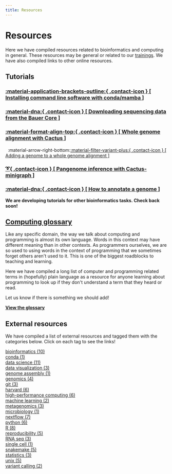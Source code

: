 ```yaml
---
title: Resources
---
```


<style>
    h4 {
        font-weight: normal !important;
    }
</style>

# Resources

Here we have compiled resources related to bioinformatics and computing in general. These resources may be general or related to our [trainings](../workshops). We have also compiled links to other online resources.

## Tutorials

### [:material-application-brackets-outline:{ .contact-icon } [ Installing command line software with conda/mamba ]](Tutorials/installing-command-line-software-conda-mamba.md)
### [:material-dna:{ .contact-icon } [ Downloading sequencing data from the Bauer Core ]](Tutorials/how-can-i-download-my-sequencing-data.md)
### [:material-format-align-top:{ .contact-icon } [ Whole genome alignment with Cactus ]](Tutorials/whole-genome-alignment-cactus.md)
####  &nbsp;&nbsp;:material-arrow-right-bottom:[:material-filter-variant-plus:{ .contact-icon } [ Adding a genome to a whole genome alignment ]](Tutorials/add-to-whole-genome-alignment-cactus.md)
### [:curly_loop:{ .contact-icon } [ Pangenome inference with Cactus-minigraph ]](Tutorials/pangenome-cactus-minigraph.md)
### [:material-dna:{ .contact-icon } [ How to annotate a genome ]](Tutorials/how-to-annotate-a-genome.md)

**We are developing tutorials for other bioinformatics tasks. Check back soon!**

## [Computing glossary](glossary.md)

Like any specific domain, the way we talk about computing and programming is almost its own language. Words in this context may have different meaning than in other contexts. 
As programmers ourselves, we are so used to using words in the context of programming that we sometimes forget others aren't used to it. This is one of the biggest roadblocks
to teaching and learning.

Here we have compiled a long list of computer and programming related terms in (hopefully) plain language as a resource for anyone learning about programming to look up if they
don't understand a term that they heard or read.

Let us know if there is something we should add!

**[View the glossary](glossary.md)**

<!--

## Bioinformatics glossary

**Click here to go to the full glossary**

## Bioinformatics tools & software for sequence analysis

**Click here to go to the full list**

-->

## External resources

We have compiled a list of external resources and tagged them with the categories below. Click on each tag to see the links!

<div class='row res-tag-table'>
<div class='col-5-24 res-tag-link-cont'>
<div class='res-tag-link'><a href='tags/bioinformatics/'>bioinformatics (10)</a></div>
</div>
<div class='col-1-24 res-tag-sep'></div>
<div class='col-5-24 res-tag-link-cont'>
<div class='res-tag-link'><a href='tags/conda/'>conda (1)</a></div>
</div>
<div class='col-1-24 res-tag-sep'></div>
<div class='col-5-24 res-tag-link-cont'>
<div class='res-tag-link'><a href='tags/data-science/'>data science (11)</a></div>
</div>
<div class='col-1-24 res-tag-sep'></div>
<div class='col-5-24 res-tag-link-cont'>
<div class='res-tag-link'><a href='tags/data-visualization/'>data visualization (3)</a></div>
</div>
<div class='col-1-24 res-tag-sep'></div>
</div>
<div class='sep-div'></div>
<div class='row res-tag-table'>
<div class='col-5-24 res-tag-link-cont'>
<div class='res-tag-link'><a href='tags/genome-assembly/'>genome assembly (1)</a></div>
</div>
<div class='col-1-24 res-tag-sep'></div>
<div class='col-5-24 res-tag-link-cont'>
<div class='res-tag-link'><a href='tags/genomics/'>genomics (4)</a></div>
</div>
<div class='col-1-24 res-tag-sep'></div>
<div class='col-5-24 res-tag-link-cont'>
<div class='res-tag-link'><a href='tags/git/'>git (3)</a></div>
</div>
<div class='col-1-24 res-tag-sep'></div>
<div class='col-5-24 res-tag-link-cont'>
<div class='res-tag-link'><a href='tags/harvard/'>harvard (6)</a></div>
</div>
<div class='col-1-24 res-tag-sep'></div>
</div>
<div class='sep-div'></div>
<div class='row res-tag-table'>
<div class='col-5-24 res-tag-link-cont'>
<div class='res-tag-link'><a href='tags/high-performance-computing/'>high-performance computing (6)</a></div>
</div>
<div class='col-1-24 res-tag-sep'></div>
<div class='col-5-24 res-tag-link-cont'>
<div class='res-tag-link'><a href='tags/machine-learning/'>machine learning (2)</a></div>
</div>
<div class='col-1-24 res-tag-sep'></div>
<div class='col-5-24 res-tag-link-cont'>
<div class='res-tag-link'><a href='tags/metagenomics/'>metagenomics (3)</a></div>
</div>
<div class='col-1-24 res-tag-sep'></div>
<div class='col-5-24 res-tag-link-cont'>
<div class='res-tag-link'><a href='tags/microbiology/'>microbiology (1)</a></div>
</div>
<div class='col-1-24 res-tag-sep'></div>
</div>
<div class='sep-div'></div>
<div class='row res-tag-table'>
<div class='col-5-24 res-tag-link-cont'>
<div class='res-tag-link'><a href='tags/nextflow/'>nextflow (7)</a></div>
</div>
<div class='col-1-24 res-tag-sep'></div>
<div class='col-5-24 res-tag-link-cont'>
<div class='res-tag-link'><a href='tags/python/'>python (6)</a></div>
</div>
<div class='col-1-24 res-tag-sep'></div>
<div class='col-5-24 res-tag-link-cont'>
<div class='res-tag-link'><a href='tags/R/'>R (8)</a></div>
</div>
<div class='col-1-24 res-tag-sep'></div>
<div class='col-5-24 res-tag-link-cont'>
<div class='res-tag-link'><a href='tags/reproducibility/'>reproducibility (5)</a></div>
</div>
<div class='col-1-24 res-tag-sep'></div>
</div>
<div class='sep-div'></div>
<div class='row res-tag-table'>
<div class='col-5-24 res-tag-link-cont'>
<div class='res-tag-link'><a href='tags/RNA-seq/'>RNA seq (3)</a></div>
</div>
<div class='col-1-24 res-tag-sep'></div>
<div class='col-5-24 res-tag-link-cont'>
<div class='res-tag-link'><a href='tags/single-cell/'>single cell (1)</a></div>
</div>
<div class='col-1-24 res-tag-sep'></div>
<div class='col-5-24 res-tag-link-cont'>
<div class='res-tag-link'><a href='tags/snakemake/'>snakemake (5)</a></div>
</div>
<div class='col-1-24 res-tag-sep'></div>
<div class='col-5-24 res-tag-link-cont'>
<div class='res-tag-link'><a href='tags/statistics/'>statistics (3)</a></div>
</div>
<div class='col-1-24 res-tag-sep'></div>
</div>
<div class='sep-div'></div>
<div class='row res-tag-table'>
<div class='col-5-24 res-tag-link-cont'>
<div class='res-tag-link'><a href='tags/unix/'>unix (5)</a></div>
</div>
<div class='col-1-24 res-tag-sep'></div>
<div class='col-5-24 res-tag-link-cont'>
<div class='res-tag-link'><a href='tags/variant-calling/'>variant calling (2)</a></div>
</div>
<div class='col-1-24 res-tag-sep'></div>
</div>


